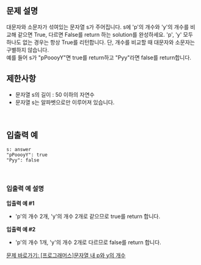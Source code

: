 ## 문제 설명
대문자와 소문자가 섞여있는 문자열 s가 주어집니다. s에 'p'의 개수와 'y'의 개수를 비교해 같으면 True, 다르면 False를 return 하는 solution를 완성하세요. 'p', 'y' 모두 하나도 없는 경우는 항상 True를 리턴합니다. 단, 개수를 비교할 때 대문자와 소문자는 구별하지 않습니다.
<BR>
예를 들어 s가 "pPoooyY"면 true를 return하고 "Pyy"라면 false를 return합니다.
<BR>

## 제한사항
- 문자열 s의 길이 : 50 이하의 자연수
- 문자열 s는 알파벳으로만 이루어져 있습니다.

<BR>

## 입출력 예
```
s: answer
"pPoooyY": true
"Pyy": false
```
<BR>

### 입출력 예 설명
**입출력 예 #1**
- 'p'의 개수 2개, 'y'의 개수 2개로 같으므로 true를 return 합니다.

**입출력 예 #2**
- 'p'의 개수 1개, 'y'의 개수 2개로 다르므로 false를 return 합니다.

[문제 바로가기: [프로그래머스]문자열 내 p와 y의 개수](https://school.programmers.co.kr/learn/courses/30/lessons/12916)